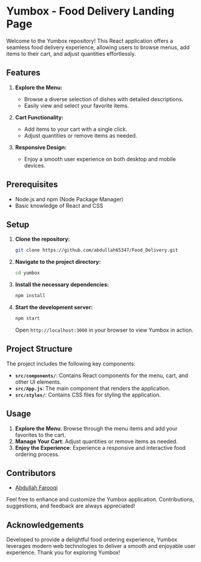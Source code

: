 # Yumbox - Food Delivery Landing Page

Welcome to the Yumbox repository! This React application offers a seamless food delivery experience, allowing users to browse menus, add items to their cart, and adjust quantities effortlessly.

## Features

1. **Explore the Menu:**
   - Browse a diverse selection of dishes with detailed descriptions.
   - Easily view and select your favorite items.

2. **Cart Functionality:**
   - Add items to your cart with a single click.
   - Adjust quantities or remove items as needed.

3. **Responsive Design:**
   - Enjoy a smooth user experience on both desktop and mobile devices.

## Prerequisites

- Node.js and npm (Node Package Manager)
- Basic knowledge of React and CSS

## Setup

1. **Clone the repository:**

    ```bash
    git clone https://github.com/abdullah65347/Food_Delivery.git
    ```

2. **Navigate to the project directory:**

    ```bash
    cd yumbox
    ```

3. **Install the necessary dependencies:**

    ```bash
    npm install
    ```

4. **Start the development server:**

    ```bash
    npm start
    ```

   Open `http://localhost:3000` in your browser to view Yumbox in action.

## Project Structure

The project includes the following key components:

- **`src/components/`**: Contains React components for the menu, cart, and other UI elements.
- **`src/App.js`**: The main component that renders the application.
- **`src/styles/`**: Contains CSS files for styling the application.

## Usage

1. **Explore the Menu**: Browse through the menu items and add your favorites to the cart.
2. **Manage Your Cart**: Adjust quantities or remove items as needed.
3. **Enjoy the Experience**: Experience a responsive and interactive food ordering process.

## Contributors

- [Abdullah Farooqi](https://github.com/abdullah65347)

Feel free to enhance and customize the Yumbox application. Contributions, suggestions, and feedback are always appreciated!

## Acknowledgements

Developed to provide a delightful food ordering experience, Yumbox leverages modern web technologies to deliver a smooth and enjoyable user experience. Thank you for exploring Yumbox!

